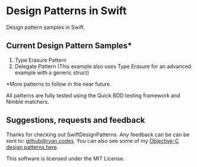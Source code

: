 # Design Patterns in Swift

Design pattern samples in Swift.

## Current Design Pattern Samples*

1. Type Erasure Pattern
2. Delegate Pattern (This example also uses Type Erasure for an advanced example with a generic struct)

*More patterns to follow in the near future.

All patterns are fully tested using the Quick BDD testing framework and Nimble matchers.

## Suggestions, requests and feedback

Thanks for checking out SwiftDesignPatterns.  Any feedback can be can be sent to: github@ryan.codes.  You can also see some of my [Objective-C design patterns here](https://github.com/rbaumbach/ObjCDesignPatterns).

This software is licensed under the MIT License.
